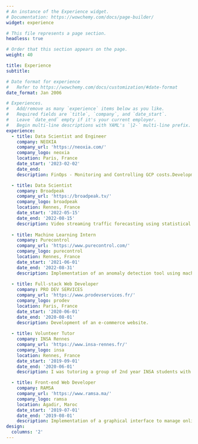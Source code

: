 ```yaml
---
# An instance of the Experience widget.
# Documentation: https://wowchemy.com/docs/page-builder/
widget: experience

# This file represents a page section.
headless: true

# Order that this section appears on the page.
weight: 40

title: Experience
subtitle:

# Date format for experience
#   Refer to https://wowchemy.com/docs/customization/#date-format
date_format: Jan 2006

# Experiences.
#   Add/remove as many `experience` items below as you like.
#   Required fields are `title`, `company`, and `date_start`.
#   Leave `date_end` empty if it's your current employer.
#   Begin multi-line descriptions with YAML's `|2-` multi-line prefix.
experience:
  - title: Data Scientist and Engineer
    company: NEOXIA
    company_url: 'https://neoxia.com/'
    company_logo: neoxia
    location: Paris, France
    date_start: '2023-02-02'
    date_end: 
    description: FinOps - Monitoring and Controlling GCP costs.Development of an API for alerting GCP users of high costs and dashboard for visualizing GCP cost forecasts and trends.

  - title: Data Scientist
    company: Broadpeak
    company_url: 'https://broadpeak.tv/'
    company_logo: broadpeak
    location: Rennes, France
    date_start: '2022-05-15'
    date_end: '2022-08-15'
    description: Video streaming traffic forecasting using statistical and machine learning tools.
        
  - title: Machine Learning Intern
    company: Purecontrol
    company_url: 'https://www.purecontrol.com/'
    company_logo: purecontrol
    location: Rennes, France
    date_start: '2021-06-01'
    date_end: '2022-08-31'
    description: Implementation of an anomaly detection tool using machine learning algorithms.
      
  - title: Full-stack Web Developer
    company: PRO DEV SERVICES
    company_url: 'https://www.prodevservices.fr/'
    company_logo: prodev
    location: Paris, France
    date_start: '2020-06-01'
    date_end: '2020-08-01'
    description: Development of an e-commerce website.
      
  - title: Volunteer Tutor
    company: INSA Rennes
    company_url: 'https://www.insa-rennes.fr/'
    company_logo: insa
    location: Rennes, France
    date_start: '2019-09-01'
    date_end: '2020-06-01'
    description: I was tutoring a group of 2nd year INSA students with difficulties in Mathematics and Computer Science.

  - title: Front-end Web Developer
    company: RAMSA
    company_url: 'https://www.ramsa.ma/'
    company_logo: ramsa
    location: Agadir, Maroc
    date_start: '2019-07-01'
    date_end: '2019-08-01'
    description: Implementation of a graphical interface to manage online customers claims.
design:
  columns: '2'
---
```

